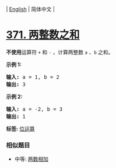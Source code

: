 | [English](README_EN.md) | 简体中文 |

# [371. 两整数之和](https://leetcode-cn.com/problems/sum-of-two-integers)
<p><strong>不使用</strong>运算符&nbsp;<code>+</code> 和&nbsp;<code>-</code>&nbsp;​​​​​​​，计算两整数&nbsp;​​​​​​​<code>a</code>&nbsp;、<code>b</code>&nbsp;​​​​​​​之和。</p>

<p><strong>示例 1:</strong></p>

<pre><strong>输入: </strong>a = 1, b = 2
<strong>输出: </strong>3
</pre>

<p><strong>示例 2:</strong></p>

<pre><strong>输入: </strong>a = -2, b = 3
<strong>输出: </strong>1</pre>

**标签:**  [位运算](https://leetcode-cn.com/tag/bit-manipulation) 
 ### 相似题目
- 中等:	[两数相加](https://leetcode-cn.com/problems/add-two-numbers) 
